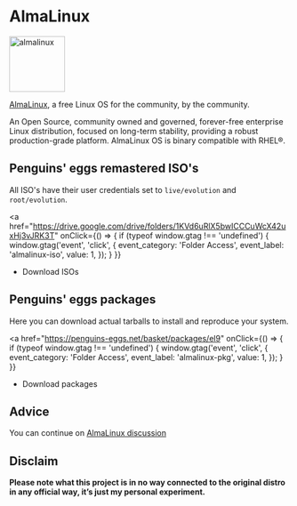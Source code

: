 # AlmaLinux
<img src="https://penguins-eggs.net/img/almalinux.svg" alt="almalinux" width="100"/>

[AlmaLinux](https://almalinux.org/), a free Linux OS for the community, by the community.

An Open Source, community owned and governed, forever-free enterprise Linux distribution, focused on long-term stability, providing a robust production-grade platform. AlmaLinux OS is binary compatible with RHEL®.

## Penguins' eggs remastered ISO's
All ISO's have their user credentials set to ```live/evolution``` and ```root/evolution```.

<a
  href="https://drive.google.com/drive/folders/1KVd6uRlX5bwICCCuWcX42uxHj3vJRK3T"
    onClick={() => {
    if (typeof window.gtag !== 'undefined') {
      window.gtag('event', 'click', {
        event_category: 'Folder Access',
        event_label: 'almalinux-iso',
        value: 1,
      });
    }
  }}
>
* Download ISOs
</a>


## Penguins' eggs packages
Here you can download actual tarballs to install and reproduce your system.


<a
  href="https://penguins-eggs.net/basket/packages/el9"
    onClick={() => {
    if (typeof window.gtag !== 'undefined') {
      window.gtag('event', 'click', {
        event_category: 'Folder Access',
        event_label: 'almalinux-pkg',
        value: 1,
      });
    }
  }}
>
* Download packages
</a>

## Advice

You can continue on [AlmaLinux discussion](https://github.com/pieroproietti/penguins-blog/discussions/22)

## Disclaim
__Please note what this project is in no way connected to the original distro in any official way, it’s just my personal experiment.__

